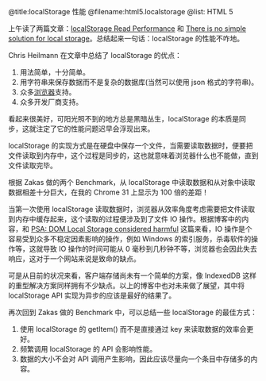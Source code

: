 @title:localStorage 性能
@filename:html5.localstorage
@list: HTML 5

上午读了两篇文章：[localStorage Read Performance](http://calendar.perfplanet.com/2011/localstorage-read-performance/) 和 [There is no simple solution for local storage](https://hacks.mozilla.org/2012/03/there-is-no-simple-solution-for-local-storage/)。总结起来一句话：localStorage 的性能不咋地。

Chris Heilmann 在文章中总结了 localStorage 的优点：

1. 用法简单，十分简单。
2. 用字符串来保存数据而不是复杂的数据库(当然可以使用 json 格式的字符串)。
3. 众多[浏览器](http://caniuse.com/#search=webstorage)支持。
4. 众多开发厂商支持。

看起来很美好，可阳光照不到的地方总是黑暗丛生，localStorage 的本质是同步，这就注定了它的性能问题迟早会浮现出来。

localStorage 的实现方式是在硬盘中保存一个文件，当需要读取数据时，便要把文件读取到内存中，这个过程是同步的，这也就意味着浏览器什么也不能做，直到文件读取完毕。

根据 Zakas 做的两个 Benchmark，从 localStorage 中读取数据和从对象中读取数据相差十分巨大，在我的 Chrome 31 上显示为 100 倍的差距！

当第一次使用 localStorage 读取数据时，浏览器从效率角度考虑需要把文件读取到内存中缓存起来，这个读取的过程便涉及到了文件 IO 操作。根据博客中的内容，和 [PSA: DOM Local Storage considered harmful](https://blog.mozilla.org/tglek/2012/02/22/psa-dom-local-storage-considered-harmful/) 这篇来看，IO 操作是个容易受到众多不稳定因素影响的操作，例如 Windows 的索引服务，杀毒软件的操作等，这就导致 IO 操作的时间可能从 0 毫秒到几秒钟不等，浏览器也会因此失去响应，这对于一个网站来说是致命的缺点。

可是从目前的状况来看，客户端存储尚未有一个简单的方案，像 IndexedDB 这样的重型解决方案同样拥有不少缺点。以上的博客中也对未来做了展望，其中将 localStorage API 实现为异步的应该是最好的结果了。

再次回到 Zakas 做的 Benchmark 中，可以总结一些 localStorage 的最佳方式：

1. 使用 localStorage 的 getItem() 而不是直接通过 key 来读取数据的效率会更好。
2. 频繁调用 localStorage 的 API 会影响性能。
3. 数据的大小不会对 API 调用产生影响，因此应该尽量向一个条目中存储多的内容。
